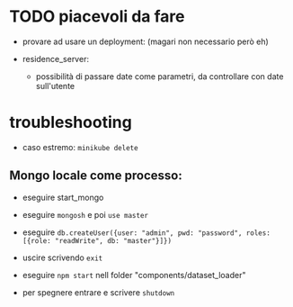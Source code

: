 # TODO piacevoli da fare
* provare ad usare un deployment: (magari non necessario però eh)

* residence_server:
    * possibilità di passare date come parametri, da controllare con date sull'utente 



# troubleshooting
* caso estremo: ```minikube delete```

## Mongo locale come processo:
* eseguire start_mongo
* eseguire ```mongosh``` e poi ```use master```
* eseguire ```db.createUser({user: "admin", pwd: "password", roles: [{role: "readWrite", db: "master"}]})```
* uscire scrivendo ```exit```
* eseguire ```npm start``` nell folder "components/dataset_loader"

* per spegnere entrare e scrivere ```shutdown```
